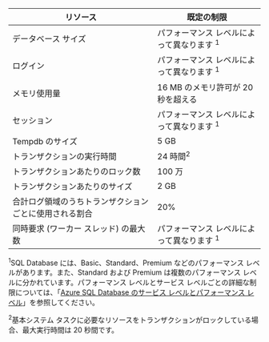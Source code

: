 リソース|既定の制限
---|---
データベース サイズ|パフォーマンス レベルによって異なります <sup>1</sup>
ログイン|パフォーマンス レベルによって異なります <sup>1</sup>
メモリ使用量|16 MB のメモリ許可が 20 秒を超える
セッション|パフォーマンス レベルによって異なります <sup>1</sup>
Tempdb のサイズ|5 GB
トランザクションの実行時間|24 時間<sup>2</sup>
トランザクションあたりのロック数|100 万
トランザクションあたりのサイズ|2 GB
合計ログ領域のうちトランザクションごとに使用される割合|20%
同時要求 (ワーカー スレッド) の最大数|パフォーマンス レベルによって異なります <sup>1</sup>


<sup>1</sup>SQL Database には、Basic、Standard、Premium などのパフォーマンス レベルがあります。また、Standard および Premium は複数のパフォーマンス レベルに分かれています。パフォーマンス レベルとサービス レベルごとの詳細な制限については、「[Azure SQL Database のサービス レベルとパフォーマンス レベル](https://msdn.microsoft.com/library/azure/dn741336.aspx)」を参照してください。

<sup>2</sup>基本システム タスクに必要なリソースをトランザクションがロックしている場合、最大実行時間は 20 秒間です。

<!---HONumber=August15_HO7-->
